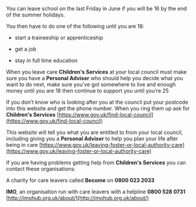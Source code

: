 

You can leave school on the last Friday in June if you will be 16 by the end of the summer holidays. 

You then have to do one of the following until you are 18: 

* start a traineeship or apprenticeship
           
* get a job
           
* stay in full time education

When you leave care **Children's Services** at your local council must make sure you have a **Personal Adviser** who should help you decide what you want to do next, make sure you've got somewhere to live and enough money until you are 18 then continue to support you until you’re 25

If you don’t know who is looking after you at the council put your postcode into this website and get the phone number. When you ring them up ask for **Children's Services** [https://www.gov.uk/find-local-council](https://www.gov.uk/find-local-council)

This website will tell you what you are entitled to from your local council, including giving you a **Personal Adviser** to help you plan your life after being in care [https://www.gov.uk/leaving-foster-or-local-authority-care](https://www.gov.uk/leaving-foster-or-local-authority-care)

If you are having problems getting help from **Children's Services** you
can contact these organisations:

A charity for care leavers called **Become** on **0800 023 2033**

**IMO**, an organisation run with care leavers with a helpline **0800 528 0731**
[http://imohub.org.uk/about/](http://imohub.org.uk/about/)
